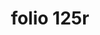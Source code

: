 ---
layout: edition
title: folio 125r
manuscript: Florence, Biblioteca Marucelliana, Carte Rajna XIX.15
sigla: R
iip: r125r.tif
milestone: 249
---